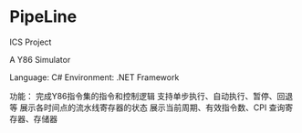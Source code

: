 # PipeLine
ICS Project

A Y86 Simulator

Language: C#
Environment: .NET Framework

功能：
完成Y86指令集的指令和控制逻辑
支持单步执行、自动执行、暂停、回退等
展示各时间点的流水线寄存器的状态
展示当前周期、有效指令数、CPI
查询寄存器、存储器
